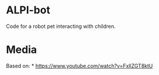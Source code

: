 # ALPI-bot
Code for a robot pet interacting with children.

# Media
Based on: * https://www.youtube.com/watch?v=FxIlZGT8ktU
